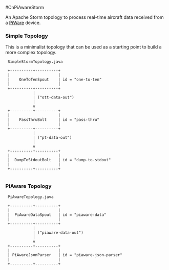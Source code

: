 #CnPiAwareStorm

An Apache Storm topology to process real-time aircraft
data received from a
[PiWare](http://flightaware.com/adsb/piaware)
device.

### Simple Topology
This is a minimalist topology that can be used as a starting point to build a more complex
topology.

```
 SimpleStormTopology.java
 
 +----------+----------+ 
 |                     |
 |    OneToTenSpout    | id = "one-to-ten"
 |                     |
 +----------+----------+ 
            |
            | ("ott-data-out")
            |
            v
 +----------+----------+ 
 |                     |
 |    PassThruBolt     | id = "pass-thru"
 |                     |
 +----------+----------+ 
            |
            | ("pt-data-out")
            |
            v
 +----------+----------+ 
 |                     |
 |  DumpToStdoutBolt   | id = "dump-to-stdout"
 |                     |
 +----------+----------+ 
 
```

### PiAware Topology
```
 PiAwareTopology.java
 
 +----------+----------+ 
 |                     |
 |  PiAwareDataSpout   | id = "piaware-data"
 |                     |
 +----------+----------+ 
            |
            | ("piaware-data-out")
            |
            v
 +----------+----------+ 
 |                     |
 | PiAwareJsonParser   | id = "piaware-json-parser"
 |                     |
 +----------+----------+ 

```
